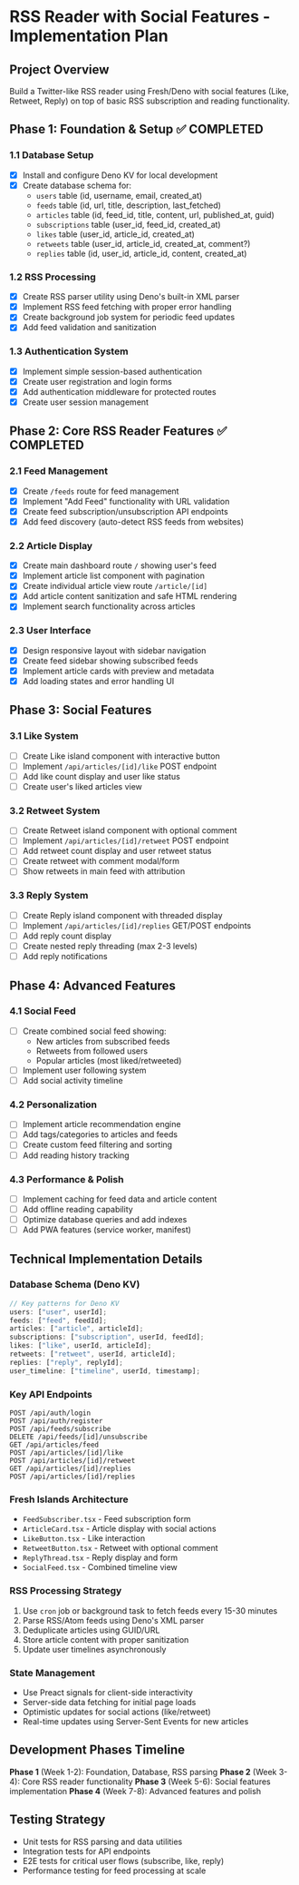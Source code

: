 # RSS Reader with Social Features - Implementation Plan

## Project Overview

Build a Twitter-like RSS reader using Fresh/Deno with social features (Like,
Retweet, Reply) on top of basic RSS subscription and reading functionality.

## Phase 1: Foundation & Setup ✅ COMPLETED

### 1.1 Database Setup

- [x] Install and configure Deno KV for local development
- [x] Create database schema for:
  - `users` table (id, username, email, created_at)
  - `feeds` table (id, url, title, description, last_fetched)
  - `articles` table (id, feed_id, title, content, url, published_at, guid)
  - `subscriptions` table (user_id, feed_id, created_at)
  - `likes` table (user_id, article_id, created_at)
  - `retweets` table (user_id, article_id, created_at, comment?)
  - `replies` table (id, user_id, article_id, content, created_at)

### 1.2 RSS Processing

- [x] Create RSS parser utility using Deno's built-in XML parser
- [x] Implement RSS feed fetching with proper error handling
- [x] Create background job system for periodic feed updates
- [x] Add feed validation and sanitization

### 1.3 Authentication System

- [x] Implement simple session-based authentication
- [x] Create user registration and login forms
- [x] Add authentication middleware for protected routes
- [x] Create user session management

## Phase 2: Core RSS Reader Features ✅ COMPLETED

### 2.1 Feed Management

- [x] Create `/feeds` route for feed management
- [x] Implement "Add Feed" functionality with URL validation
- [x] Create feed subscription/unsubscription API endpoints
- [x] Add feed discovery (auto-detect RSS feeds from websites)

### 2.2 Article Display

- [x] Create main dashboard route `/` showing user's feed
- [x] Implement article list component with pagination
- [x] Create individual article view route `/article/[id]`
- [x] Add article content sanitization and safe HTML rendering
- [x] Implement search functionality across articles

### 2.3 User Interface

- [x] Design responsive layout with sidebar navigation
- [x] Create feed sidebar showing subscribed feeds
- [x] Implement article cards with preview and metadata
- [x] Add loading states and error handling UI

## Phase 3: Social Features

### 3.1 Like System

- [ ] Create Like island component with interactive button
- [ ] Implement `/api/articles/[id]/like` POST endpoint
- [ ] Add like count display and user like status
- [ ] Create user's liked articles view

### 3.2 Retweet System

- [ ] Create Retweet island component with optional comment
- [ ] Implement `/api/articles/[id]/retweet` POST endpoint
- [ ] Add retweet count display and user retweet status
- [ ] Create retweet with comment modal/form
- [ ] Show retweets in main feed with attribution

### 3.3 Reply System

- [ ] Create Reply island component with threaded display
- [ ] Implement `/api/articles/[id]/replies` GET/POST endpoints
- [ ] Add reply count display
- [ ] Create nested reply threading (max 2-3 levels)
- [ ] Add reply notifications

## Phase 4: Advanced Features

### 4.1 Social Feed

- [ ] Create combined social feed showing:
  - New articles from subscribed feeds
  - Retweets from followed users
  - Popular articles (most liked/retweeted)
- [ ] Implement user following system
- [ ] Add social activity timeline

### 4.2 Personalization

- [ ] Implement article recommendation engine
- [ ] Add tags/categories to articles and feeds
- [ ] Create custom feed filtering and sorting
- [ ] Add reading history tracking

### 4.3 Performance & Polish

- [ ] Implement caching for feed data and article content
- [ ] Add offline reading capability
- [ ] Optimize database queries and add indexes
- [ ] Add PWA features (service worker, manifest)

## Technical Implementation Details

### Database Schema (Deno KV)

```typescript
// Key patterns for Deno KV
users: ["user", userId];
feeds: ["feed", feedId];
articles: ["article", articleId];
subscriptions: ["subscription", userId, feedId];
likes: ["like", userId, articleId];
retweets: ["retweet", userId, articleId];
replies: ["reply", replyId];
user_timeline: ["timeline", userId, timestamp];
```

### Key API Endpoints

```
POST /api/auth/login
POST /api/auth/register
POST /api/feeds/subscribe
DELETE /api/feeds/[id]/unsubscribe
GET /api/articles/feed
POST /api/articles/[id]/like
POST /api/articles/[id]/retweet
GET /api/articles/[id]/replies
POST /api/articles/[id]/replies
```

### Fresh Islands Architecture

- `FeedSubscriber.tsx` - Feed subscription form
- `ArticleCard.tsx` - Article display with social actions
- `LikeButton.tsx` - Like interaction
- `RetweetButton.tsx` - Retweet with optional comment
- `ReplyThread.tsx` - Reply display and form
- `SocialFeed.tsx` - Combined timeline view

### RSS Processing Strategy

1. Use `cron` job or background task to fetch feeds every 15-30 minutes
2. Parse RSS/Atom feeds using Deno's XML parser
3. Deduplicate articles using GUID/URL
4. Store article content with proper sanitization
5. Update user timelines asynchronously

### State Management

- Use Preact signals for client-side interactivity
- Server-side data fetching for initial page loads
- Optimistic updates for social actions (like/retweet)
- Real-time updates using Server-Sent Events for new articles

## Development Phases Timeline

**Phase 1** (Week 1-2): Foundation, Database, RSS parsing **Phase 2** (Week
3-4): Core RSS reader functionality **Phase 3** (Week 5-6): Social features
implementation **Phase 4** (Week 7-8): Advanced features and polish

## Testing Strategy

- Unit tests for RSS parsing and data utilities
- Integration tests for API endpoints
- E2E tests for critical user flows (subscribe, like, reply)
- Performance testing for feed processing at scale
